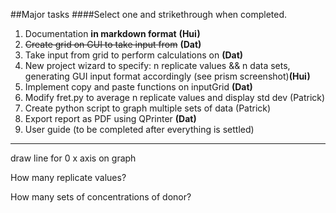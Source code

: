 ##Major tasks 
####Select one and strikethrough when completed.

1. Documentation **in markdown format**  **(Hui)**
2. ~~Create grid on GUI to take input from~~ **(Dat)**
3. Take input from grid to perform calculations on **(Dat)**
4. New project wizard to specify: n replicate values && n data sets, generating GUI input format accordingly (see prism screenshot)**(Hui)**
5. Implement copy and paste functions on inputGrid **(Dat)**
6. Modify fret.py to average n replicate values and display std dev (Patrick)
7. Create python script to graph multiple sets of data (Patrick)
8. Export report as PDF using QPrinter **(Dat)**
9. User guide (to be completed after everything is settled)






-----------------------------
draw line for 0 x axis on graph

How many replicate values?

How many sets of concentrations of donor?
